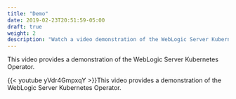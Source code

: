 ```yaml
---
title: "Demo"
date: 2019-02-23T20:51:59-05:00
draft: true
weight: 2
description: "Watch a video demonstration of the WebLogic Server Kubernetes Operator."
---
```


This video provides a demonstration of the WebLogic Server Kubernetes Operator.

{{< youtube yVdr4GmpxqY >}}This video provides a demonstration of the WebLogic Server Kubernetes Operator.
